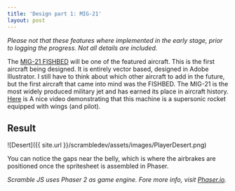 ```yaml
---
title: 'Design part 1: MIG-21'
layout: post
---
```


*Please not that these features where implemented in the early stage, prior to  logging the progress.  Not all details are included.*

The [MIG-21 FISHBED](https://en.wikipedia.org/wiki/Mikoyan-Gurevich_MiG-21) will be one of the featured aircraft. This is the first aircraft being designed. It is entirely vector based, designed in Adobe Illustrator. I still have to think about which other aircraft to add in the future, but the first aircraft that came into mind was the FISHBED.  The MIG-21 is the most widely produced military jet and has earned its place in aircraft history. [Here](https://www.youtube.com/watch?v=6AlsW_Xx3dg) is A nice video demonstrating that this machine is a supersonic rocket equipped with wings (and pilot).

## Result

![Desert]({{ site.url }}/scrambledev/assets/images/PlayerDesert.png)

You can notice the gaps near the belly, which is where the airbrakes are positioned once the spritesheet is assembled in Phaser.
 
*Scramble JS uses Phaser 2 as game engine. Fore more info, visit [Phaser.io](http://www.phaser.io).*